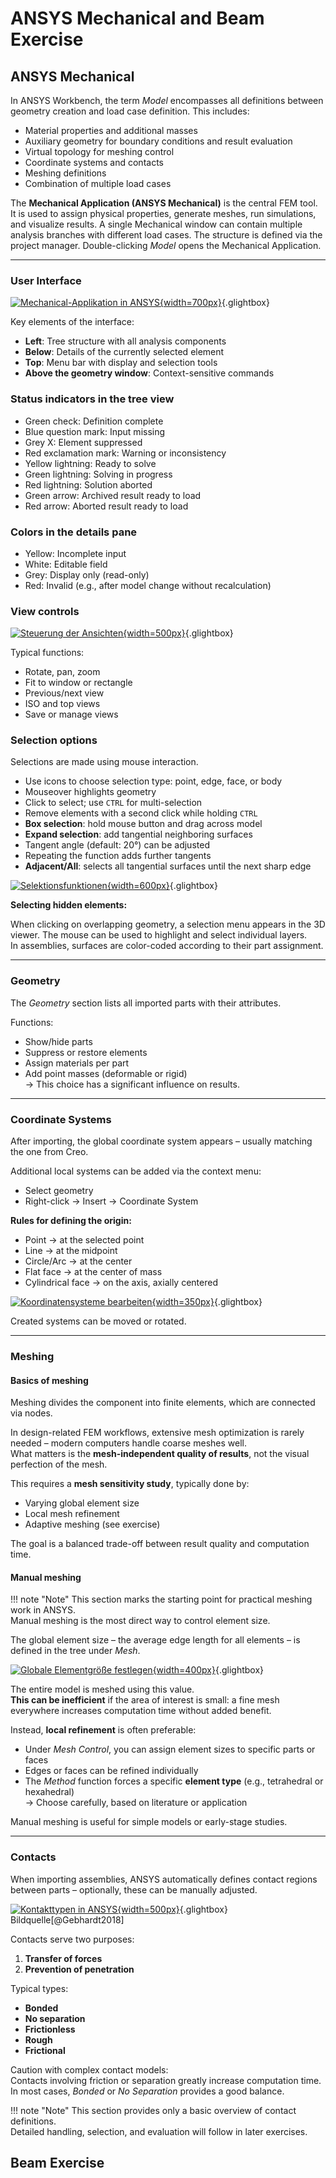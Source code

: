 # ANSYS Mechanical and Beam Exercise

## ANSYS Mechanical

In ANSYS Workbench, the term *Model* encompasses all definitions between geometry creation and load case definition. This includes:

* Material properties and additional masses  
* Auxiliary geometry for boundary conditions and result evaluation  
* Virtual topology for meshing control  
* Coordinate systems and contacts  
* Meshing definitions  
* Combination of multiple load cases

The **Mechanical Application (ANSYS Mechanical)** is the central FEM tool. It is used to assign physical properties, generate meshes, run simulations, and visualize results. A single Mechanical window can contain multiple analysis branches with different load cases. The structure is defined via the project manager. Double-clicking *Model* opens the Mechanical Application.

---

### User Interface

[![Mechanical-Applikation in ANSYS](media/03_mechanical_kragbalken/mechanical_ui.png){width=700px}](media/03_mechanical_kragbalken/mechanical_ui.png "Mechanical-Applikation in ANSYS"){.glightbox}  

Key elements of the interface:

* **Left**: Tree structure with all analysis components  
* **Below**: Details of the currently selected element  
* **Top**: Menu bar with display and selection tools  
* **Above the geometry window**: Context-sensitive commands

### Status indicators in the tree view

* Green check: Definition complete  
* Blue question mark: Input missing  
* Grey X: Element suppressed  
* Red exclamation mark: Warning or inconsistency  
* Yellow lightning: Ready to solve  
* Green lightning: Solving in progress  
* Red lightning: Solution aborted  
* Green arrow: Archived result ready to load  
* Red arrow: Aborted result ready to load

### Colors in the details pane

* Yellow: Incomplete input  
* White: Editable field  
* Grey: Display only (read-only)  
* Red: Invalid (e.g., after model change without recalculation)

### View controls

[![Steuerung der Ansichten](media/03_mechanical_kragbalken/ansichtsteuerung.png){width=500px}](media/03_mechanical_kragbalken/ansichtsteuerung.png "Steuerung der Ansichten"){.glightbox}  

Typical functions:

* Rotate, pan, zoom  
* Fit to window or rectangle  
* Previous/next view  
* ISO and top views  
* Save or manage views

### Selection options

Selections are made using mouse interaction.

* Use icons to choose selection type: point, edge, face, or body  
* Mouseover highlights geometry  
* Click to select; use `CTRL` for multi-selection  
* Remove elements with a second click while holding `CTRL`  
* **Box selection**: hold mouse button and drag across model  
* **Expand selection**: add tangential neighboring surfaces  
* Tangent angle (default: 20°) can be adjusted  
* Repeating the function adds further tangents  
* **Adjacent/All**: selects all tangential surfaces until the next sharp edge

[![Selektionsfunktionen](media/03_mechanical_kragbalken/selektion.png){width=600px}](media/03_mechanical_kragbalken/selektion.png "Selektionsfunktionen"){.glightbox}  

**Selecting hidden elements:**

When clicking on overlapping geometry, a selection menu appears in the 3D viewer. The mouse can be used to highlight and select individual layers.  
In assemblies, surfaces are color-coded according to their part assignment.

---

### Geometry

The *Geometry* section lists all imported parts with their attributes.

Functions:

* Show/hide parts  
* Suppress or restore elements  
* Assign materials per part  
* Add point masses (deformable or rigid)  
  → This choice has a significant influence on results.

---

### Coordinate Systems

After importing, the global coordinate system appears – usually matching the one from Creo.

Additional local systems can be added via the context menu:

* Select geometry  
* Right-click → Insert → Coordinate System

**Rules for defining the origin:**

* Point → at the selected point  
* Line → at the midpoint  
* Circle/Arc → at the center  
* Flat face → at the center of mass  
* Cylindrical face → on the axis, axially centered

[![Koordinatensysteme bearbeiten](media/03_mechanical_kragbalken/koordinaten.png){width=350px}](media/03_mechanical_kragbalken/koordinaten.png "Koordinatensysteme bearbeiten"){.glightbox}  

Created systems can be moved or rotated.

---

### Meshing

#### Basics of meshing

Meshing divides the component into finite elements, which are connected via nodes.

In design-related FEM workflows, extensive mesh optimization is rarely needed – modern computers handle coarse meshes well.  
What matters is the **mesh-independent quality of results**, not the visual perfection of the mesh.

This requires a **mesh sensitivity study**, typically done by:

* Varying global element size  
* Local mesh refinement  
* Adaptive meshing (see exercise)

The goal is a balanced trade-off between result quality and computation time.

#### Manual meshing

!!! note "Note"
    This section marks the starting point for practical meshing work in ANSYS.  
    Manual meshing is the most direct way to control element size.

The global element size – the average edge length for all elements – is defined in the tree under *Mesh*.

[![Globale Elementgröße festlegen](media/03_mechanical_kragbalken/globale_elementgröße.png){width=400px}](media/03_mechanical_kragbalken/globale_elementgröße.png "Globale Elementgröße festlegen"){.glightbox}  

The entire model is meshed using this value.  
**This can be inefficient** if the area of interest is small: a fine mesh everywhere increases computation time without added benefit.

Instead, **local refinement** is often preferable:

* Under *Mesh Control*, you can assign element sizes to specific parts or faces  
* Edges or faces can be refined individually  
* The *Method* function forces a specific **element type** (e.g., tetrahedral or hexahedral)  
  → Choose carefully, based on literature or application

Manual meshing is useful for simple models or early-stage studies.

---

### Contacts

When importing assemblies, ANSYS automatically defines contact regions between parts – optionally, these can be manually adjusted.

[![Kontakttypen in ANSYS](media/03_mechanical_kragbalken/kontakte.png){width=500px}](media/03_mechanical_kragbalken/kontakte.png "Kontakttypen in ANSYS"){.glightbox}  
<span class="bildquelle">Bildquelle[@Gebhardt2018]</span>

Contacts serve two purposes:

1. **Transfer of forces**  
2. **Prevention of penetration**

Typical types:

* **Bonded**  
* **No separation**  
* **Frictionless**  
* **Rough**  
* **Frictional**

Caution with complex contact models:  
Contacts involving friction or separation greatly increase computation time.  
In most cases, *Bonded* or *No Separation* provides a good balance.

!!! note "Note"
    This section provides only a basic overview of contact definitions.  
    Detailed handling, selection, and evaluation will follow in later exercises.

## Beam Exercise
